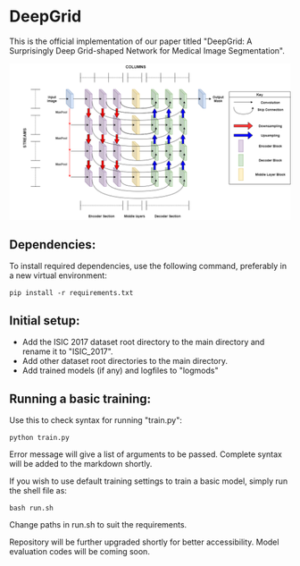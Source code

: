 # DeepGrid
This is the official implementation of our paper titled "DeepGrid: A Surprisingly Deep Grid-shaped Network for Medical Image Segmentation".

![Alt text](DeepGrid.drawio.png?raw=true "Model Architecture")

## Dependencies:
To install required dependencies, use the following command, preferably in a new virtual environment:
```
pip install -r requirements.txt
```

## Initial setup:
- Add the ISIC 2017 dataset root directory to the main directory and rename it to "ISIC_2017".
- Add other dataset root directories to the main directory.
- Add trained models (if any) and logfiles to "logmods"

## Running a basic training:
Use this to check syntax for running "train.py":
```
python train.py
```
Error message will give a list of arguments to be passed. Complete syntax will be added to the markdown shortly.

If you wish to use default training settings to train a basic model, simply run the shell file as:
```
bash run.sh
```
Change paths in run.sh to suit the requirements.

Repository will be further upgraded shortly for better accessibility. Model evaluation codes will be coming soon.
